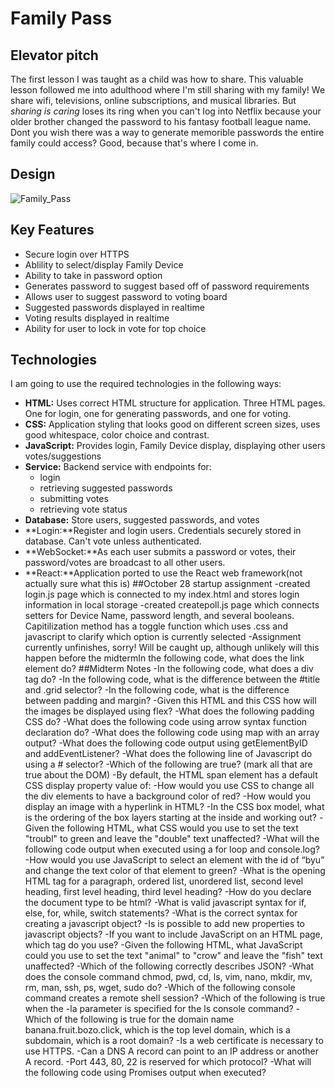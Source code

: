 # Family Pass
## **Elevator pitch**
The first lesson I was taught as a child was how to share. This valuable lesson followed me into adulthood where I'm still sharing with my family! We share wifi, televisions, online subscriptions, and musical libraries. But _sharing is caring_ loses its ring when you can't log into Netflix because your older brother changed the password to his fantasy football league name. Dont you wish there was a way to generate memorible passwords the entire family could access? Good, because that's where I come in.

## **Design**

![Family_Pass](https://github.com/adrawcoulson/startup/assets/108026507/11ad797f-e938-4042-8faf-3b5c5ecc6c53)

## **Key Features**
- Secure login over HTTPS
- Ablility to select/display Family Device
- Ability to take in password option
- Generates password to suggest based off of password requirements
- Allows user to suggest password to voting board
- Suggested passwords displayed in realtime
- Voting results displayed in realtime
- Ability for user to lock in vote for top choice

## Technologies
I am going to use the required technologies in the following ways:
- **HTML:** Uses correct HTML structure for application. Three HTML pages. One for login, one for generating passwords, and one for voting.
- **CSS:** Application styling that looks good on different screen sizes, uses good whitespace, color choice and contrast.
- **JavaScript:** Provides login, Family Device display, displaying other users votes/suggestions
- **Service:** Backend service with endpoints for:
    - login
    - retrieving suggested passwords
    - submitting votes
    - retrieving vote status
- **Database:** Store users, suggested passwords, and votes
- **Login:**Register and login users. Credentials securely stored in database. Can't vote unless authenticated.
- **WebSocket:**As each user submits a password or votes, their password/votes are broadcast to all other users. 
- **React:**Application ported to use the React web framework(not actually sure what this is)
##October 28 startup assignment
-created login.js page which is connected to my index.html and stores login information in local storage
-created createpoll.js page which connects setters for Device Name, password length, and several booleans. Capitilization method
has a toggle function which uses .css and javascript to clarify which option is currently selected
-Assignment currently unfinishes, sorry! Will be caught up, although unlikely will this happen before the midtermIn the following code, what does the link element do?
##Midterm Notes
-In the following code,  what does a div tag do?
-In the following code, what is the difference between the #title and .grid selector?
-In the following code, what is the difference between padding and margin?
-Given this HTML and this CSS how will the images be displayed using flex?
-What does the following padding CSS do?
-What does the following code using arrow syntax function declaration do?
-What does the following code using map with an array output?
-What does the following code output using getElementByID and addEventListener?
-What does the following line of Javascript do using a # selector?
-Which of the following are true? (mark all that are true about the DOM)
-By default, the HTML span element has a default CSS display property value of: 
-How would you use CSS to change all the div elements to have a background color of red?
-How would you display an image with a hyperlink in HTML?
-In the CSS box model, what is the ordering of the box layers starting at the inside and working out?
-Given the following HTML, what CSS would you use to set the text "troubl" to green and leave the "double" text unaffected?
-What will the following code output when executed using a for loop and console.log?
-How would you use JavaScript to select an element with the id of “byu” and change the text color of that element to green?
-What is the opening HTML tag for a paragraph, ordered list, unordered list, second level heading, first level heading, third level heading?
-How do you declare the document type to be html?
-What is valid javascript syntax for if, else, for, while, switch statements?
-What is the correct syntax for creating a javascript object?
-Is is possible to add new properties to javascript objects?
-If you want to include JavaScript on an HTML page, which tag do you use?
-Given the following HTML, what JavaScript could you use to set the text "animal" to "crow" and leave the "fish" text unaffected?
-Which of the following correctly describes JSON?
-What does the console command chmod, pwd, cd, ls, vim, nano, mkdir, mv, rm, man, ssh, ps, wget, sudo  do?
-Which of the following console command creates a remote shell session?
-Which of the following is true when the -la parameter is specified for the ls console command?
-Which of the following is true for the domain name banana.fruit.bozo.click, which is the top level domain, which is a subdomain, which is a root domain?
-Is a web certificate is necessary to use HTTPS.
-Can a DNS A record can point to an IP address or another A record.
-Port 443, 80, 22 is reserved for which protocol?
-What will the following code using Promises output when executed?
 

